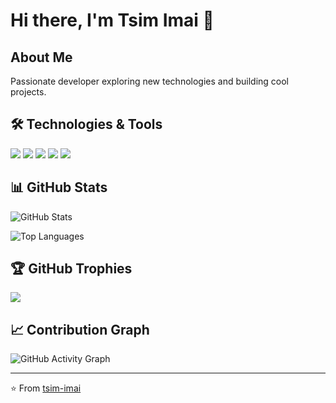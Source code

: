 # Hi there, I'm Tsim Imai 👋

## About Me
Passionate developer exploring new technologies and building cool projects.

## 🛠️ Technologies & Tools
![](https://img.shields.io/badge/Code-Python-informational?style=flat&logo=python&logoColor=white&color=2bbc8a)
![](https://img.shields.io/badge/Code-JavaScript-informational?style=flat&logo=javascript&logoColor=white&color=2bbc8a)
![](https://img.shields.io/badge/Code-TypeScript-informational?style=flat&logo=typescript&logoColor=white&color=2bbc8a)
![](https://img.shields.io/badge/Tools-Docker-informational?style=flat&logo=docker&logoColor=white&color=2bbc8a)
![](https://img.shields.io/badge/Cloud-AWS-informational?style=flat&logo=amazon-aws&logoColor=white&color=2bbc8a)

## 📊 GitHub Stats
![GitHub Stats](https://github-readme-stats.vercel.app/api?username=tsim-imai&show_icons=true&theme=radical&count_private=true)

![Top Languages](https://github-readme-stats.vercel.app/api/top-langs/?username=tsim-imai&layout=compact&theme=radical)

## 🏆 GitHub Trophies
![](https://github-profile-trophy.vercel.app/?username=tsim-imai&theme=radical&no-frame=false&no-bg=false&margin-w=4)

## 📈 Contribution Graph
![GitHub Activity Graph](https://github-readme-activity-graph.vercel.app/graph?username=tsim-imai&theme=react-dark)

---
⭐️ From [tsim-imai](https://github.com/tsim-imai)